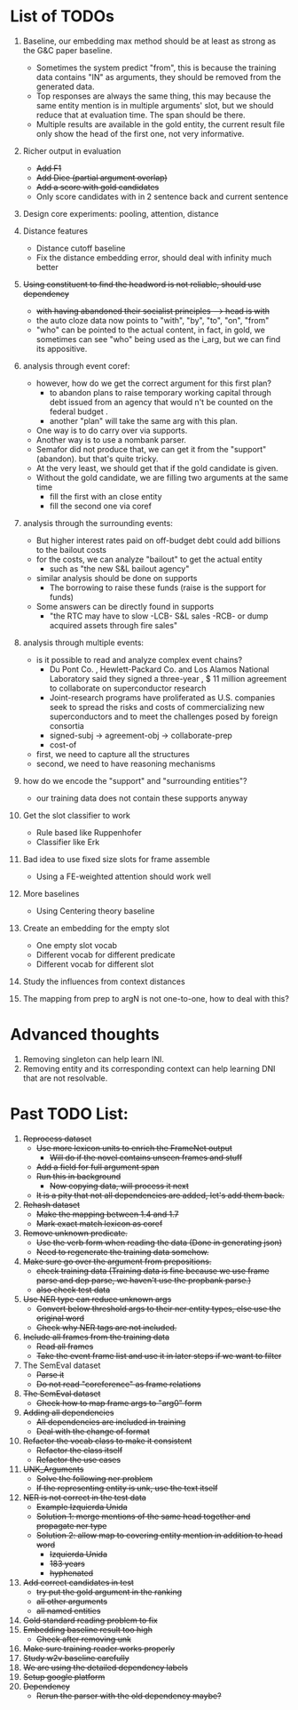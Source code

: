 # List of TODOs 

1. Baseline, our embedding max method should be at least as strong as the G&C paper 
baseline.
    - Sometimes the system predict "from", this is because the training data 
    contains "IN" as arguments, they should be removed from the generated data.
    - Top responses are always the same thing, this may because the same entity
    mention is in multiple arguments' slot, but we should reduce that at 
    evaluation time. The span should be there.
    - Multiple results are available in the gold entity, the current result file
     only show the head of the first one, not very informative.
    
1. Richer output in evaluation
    - ~~Add F1~~
    - ~~Add Dice (partial argument overlap)~~
    - ~~Add a score with gold candidates~~
    - Only score candidates with in 2 sentence back and current sentence
1. Design core experiments: pooling, attention, distance
1. Distance features
    - Distance cutoff baseline
    - Fix the distance embedding error, should deal with infinity much better
1. ~~Using constituent to find the headword is not reliable, should use dependency~~
    - ~~with having abandoned their socialist principles --> head is with~~
    - the auto cloze data now points to "with", "by", "to", "on", "from"
    - "who" can be pointed to the actual content, in fact, in gold, we sometimes 
    can see "who" being used as the i_arg, but we can find its appositive.
1. analysis through event coref:
    - however, how do we get the correct argument for this first plan?
        - to abandon plans to raise temporary working capital through debt issued from an agency that would n't be counted on the federal budget .
        - another "plan" will take the same arg with this plan.
    - One way is to do carry over via supports.
    - Another way is to use a nombank parser.
    - Semafor did not produce that, we can get it from the "support" (abandon). but that's quite tricky.
    - At the very least, we should get that if the gold candidate is given.
    - Without the gold candidate, we are filling two arguments at the same time
        - fill the first with an close entity
        - fill the second one via coref
1. analysis through the surrounding events:
    - But higher interest rates paid on off-budget debt could add billions to the bailout costs
    - for the costs, we can analyze "bailout" to get the actual entity
        - such as "the new S&L bailout agency"
    - similar analysis should be done on supports
        - The borrowing to raise these funds (raise is the support for funds)
    - Some answers can be directly found in supports 
        - "the RTC may have to slow -LCB- S&L sales -RCB- or dump acquired assets through fire sales"
1. analysis through multiple events:
    - is it possible to read and analyze complex event chains?
        - Du Pont Co. , Hewlett-Packard Co. and Los Alamos National Laboratory 
        said they signed a three-year , $ 11 million agreement to collaborate 
        on superconductor research 
        - Joint-research programs have proliferated as U.S. companies seek to 
        spread the risks and costs of commercializing new superconductors and 
        to meet the challenges posed by foreign consortia
        - signed-subj -> agreement-obj -> collaborate-prep
        - cost-of
    - first, we need to capture all the structures
    - second, we need to have reasoning mechanisms
1. how do we encode the "support" and "surrounding entities"?
    - our training data does not contain these supports anyway
1. Get the slot classifier to work
    - Rule based like Ruppenhofer
    - Classifier like Erk
1. Bad idea to use fixed size slots for frame assemble
    - Using a FE-weighted attention should work well
1. More baselines
    - Using Centering theory baseline
1. Create an embedding for the empty slot
    - One empty slot vocab
    - Different vocab for different predicate
    - Different vocab for different slot
1. Study the influences from context distances
1. The mapping from prep to argN is not one-to-one, how to deal with this?

# Advanced thoughts

1. Removing singleton can help learn INI.
1. Removing entity and its corresponding context can help learning DNI that are 
not resolvable.

# Past TODO List:
1. ~~Reprocess dataset~~
    - ~~Use more lexicon units to enrich the FrameNet output~~
        - ~~Will do if the novel contains unseen frames and stuff~~
    - ~~Add a field for full argument span~~
    - ~~Run this in background~~
        - ~~Now copying data, will process it next~~
    - ~~It is a pity that not all dependencies are added, let's add them back.~~
1. ~~Rehash dataset~~
    - ~~Make the mapping between 1.4 and 1.7~~
    - ~~Mark exact match lexicon as coref~~
1. ~~Remove unknown predicate.~~
    - ~~Use the verb form when reading the data  (Done in generating json)~~
    - ~~Need to regenerate the training data somehow.~~
1. ~~Make sure go over the argument from prepositions.~~
    - ~~check training data (Training data is fine because we use frame parse 
    and dep parse, we haven't use the propbank parse.)~~
    - ~~also check test data~~
1. ~~Use NER type can reduce unknown args~~
    - ~~Convert below threshold args to their ner entity types, else use the original word~~
    - ~~Check why NER tags are not included.~~
1. ~~Include all frames from the training data~~
    - ~~Read all frames~~
    - ~~Take the event frame list and use it in later steps if we want to filter~~
1. The SemEval dataset
    - ~~Parse it~~
    - ~~Do not read "coreference" as frame relations~~
1. ~~The SemEval dataset~~
    - ~~Check how to map frame args to "arg0" form~~
1. ~~Adding all dependencies~~
    - ~~All dependencies are included in training~~
    - ~~Deal with the change of format~~
1. ~~Refactor the vocab class to make it consistent~~
    - ~~Refactor the class itself~~
    - ~~Refactor the use cases~~
1. ~~UNK_Arguments~~
    - ~~Solve the following ner problem~~
    - ~~If the representing entity is unk, use the text itself~~
1. ~~NER is not correct in the test data~~
    - ~~Example Izquierda Unida~~
    - ~~Solution 1: merge mentions of the same head together and propagate ner type~~
    - ~~Solution 2: allow map to covering entity mention in addition to head word~~
        - ~~Izquierda Unida~~
        - ~~183 years~~
        - ~~hyphenated~~
1. ~~Add correct candidates in test~~
    - ~~try put the gold argument in the ranking~~
    - ~~all other arguments~~
    - ~~all named entities~~
1. ~~Gold standard reading problem to fix~~
1. ~~Embedding baseline result too high~~
    - ~~Check after removing unk~~
1. ~~Make sure training reader works properly~~
1. ~~Study w2v baseline carefully~~
1. ~~We are using the detailed dependency labels~~
1. ~~Setup google platform~~
1. ~~Dependency~~
    - ~~Rerun the parser with the old dependency maybe?~~
